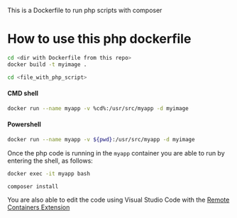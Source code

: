 
This is a Dockerfile to run php scripts with composer
# How to use this php dockerfile

```bash
cd <dir with Dockerfile from this repo>
docker build -t myimage .

cd <file_with_php_script>
```

#### CMD shell
```bash
docker run --name myapp -v %cd%:/usr/src/myapp -d myimage   
```
#### Powershell
```bash
docker run --name myapp -v ${pwd}:/usr/src/myapp -d myimage   
```

Once the php code is running in the `myapp` container you are able to run by entering the shell, as follows:

```bash
docker exec -it myapp bash

composer install
```

You are also able to edit the code using Visual Studio Code with the [Remote Containers Extension](https://marketplace.visualstudio.com/items?itemName=ms-vscode-remote.remote-containers)
